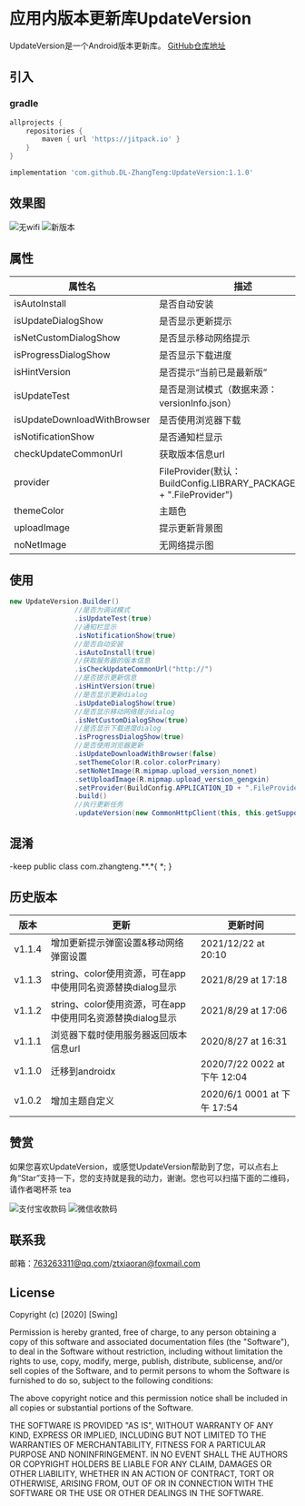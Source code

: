 # 应用内版本更新库UpdateVersion
UpdateVersion是一个Android版本更新库。
[GitHub仓库地址](https://github.com/DL-ZhangTeng/UpdateVersion)
## 引入
### gradle
```groovy
allprojects {
    repositories {
        maven { url 'https://jitpack.io' }
    }
}

implementation 'com.github.DL-ZhangTeng:UpdateVersion:1.1.0'
```
## 效果图
![无wifi](https://img-blog.csdnimg.cn/20200807172122393.png?x-oss-process=image/watermark,type_ZmFuZ3poZW5naGVpdGk,shadow_10,text_aHR0cHM6Ly9ibG9nLmNzZG4ubmV0L2R1b2x1bzk=,size_16,color_FFFFFF,t_70)
![新版本](https://img-blog.csdnimg.cn/20200807172122399.png?x-oss-process=image/watermark,type_ZmFuZ3poZW5naGVpdGk,shadow_10,text_aHR0cHM6Ly9ibG9nLmNzZG4ubmV0L2R1b2x1bzk=,size_16,color_FFFFFF,t_70)

## 属性
属性名| 描述
--- | -----
isAutoInstall| 是否自动安装
isUpdateDialogShow| 是否显示更新提示
isNetCustomDialogShow| 是否显示移动网络提示
isProgressDialogShow| 是否显示下载进度
isHintVersion| 是否提示“当前已是最新版”
isUpdateTest| 是否是测试模式（数据来源：versionInfo.json）
isUpdateDownloadWithBrowser| 是否使用浏览器下载
isNotificationShow| 是否通知栏显示
checkUpdateCommonUrl| 获取版本信息url
provider| FileProvider(默认：BuildConfig.LIBRARY_PACKAGE_NAME + ".FileProvider")
themeColor| 主题色
uploadImage| 提示更新背景图
noNetImage| 无网络提示图
## 使用
```java
new UpdateVersion.Builder()
                //是否为调试模式
                .isUpdateTest(true)
                //通知栏显示
                .isNotificationShow(true)
                //是否自动安装
                .isAutoInstall(true)
                //获取服务器的版本信息
                .isCheckUpdateCommonUrl("http://")
                //是否提示更新信息
                .isHintVersion(true)
                //是否显示更新dialog
                .isUpdateDialogShow(true)
                //是否显示移动网络提示dialog
                .isNetCustomDialogShow(true)
                //是否显示下载进度dialog
                .isProgressDialogShow(true)
                //是否使用浏览器更新
                .isUpdateDownloadWithBrowser(false)
                .setThemeColor(R.color.colorPrimary)
                .setNoNetImage(R.mipmap.upload_version_nonet)
                .setUploadImage(R.mipmap.upload_version_gengxin)
                .setProvider(BuildConfig.APPLICATION_ID + ".FileProvider")
                .build()
                //执行更新任务
                .updateVersion(new CommonHttpClient(this, this.getSupportFragmentManager()));
```

## 混淆
-keep public class com.zhangteng.**.*{ *; }
## 历史版本
版本| 更新| 更新时间
-------- | ----- | -----
v1.1.4| 增加更新提示弹窗设置&移动网络弹窗设置|2021/12/22 at 20:10
v1.1.3| string、color使用资源，可在app中使用同名资源替换dialog显示|2021/8/29 at 17:18
v1.1.2| string、color使用资源，可在app中使用同名资源替换dialog显示|2021/8/29 at 17:06
v1.1.1| 浏览器下载时使用服务器返回版本信息url|2020/8/27 at 16:31
v1.1.0| 迁移到androidx|2020/7/22 0022 at 下午 12:04
v1.0.2| 增加主题自定义| 2020/6/1 0001 at 下午 17:54

## 赞赏
如果您喜欢UpdateVersion，或感觉UpdateVersion帮助到了您，可以点右上角“Star”支持一下，您的支持就是我的动力，谢谢。您也可以扫描下面的二维码，请作者喝杯茶 tea

![支付宝收款码](https://img-blog.csdnimg.cn/20200807160902219.jpg?x-oss-process=image/watermark,type_ZmFuZ3poZW5naGVpdGk,shadow_10,text_aHR0cHM6Ly9ibG9nLmNzZG4ubmV0L2R1b2x1bzk=,size_16,color_FFFFFF,t_70)
![微信收款码](https://img-blog.csdnimg.cn/20200807160902112.jpg?x-oss-process=image/watermark,type_ZmFuZ3poZW5naGVpdGk,shadow_10,text_aHR0cHM6Ly9ibG9nLmNzZG4ubmV0L2R1b2x1bzk=,size_16,color_FFFFFF,t_70)

## 联系我
邮箱：763263311@qq.com/ztxiaoran@foxmail.com

## License
Copyright (c) [2020] [Swing]

Permission is hereby granted, free of charge, to any person obtaining a copy
of this software and associated documentation files (the "Software"), to deal
in the Software without restriction, including without limitation the rights
to use, copy, modify, merge, publish, distribute, sublicense, and/or sell
copies of the Software, and to permit persons to whom the Software is
furnished to do so, subject to the following conditions:

The above copyright notice and this permission notice shall be included in all
copies or substantial portions of the Software.

THE SOFTWARE IS PROVIDED "AS IS", WITHOUT WARRANTY OF ANY KIND, EXPRESS OR
IMPLIED, INCLUDING BUT NOT LIMITED TO THE WARRANTIES OF MERCHANTABILITY,
FITNESS FOR A PARTICULAR PURPOSE AND NONINFRINGEMENT. IN NO EVENT SHALL THE
AUTHORS OR COPYRIGHT HOLDERS BE LIABLE FOR ANY CLAIM, DAMAGES OR OTHER
LIABILITY, WHETHER IN AN ACTION OF CONTRACT, TORT OR OTHERWISE, ARISING FROM,
OUT OF OR IN CONNECTION WITH THE SOFTWARE OR THE USE OR OTHER DEALINGS IN THE
SOFTWARE.
